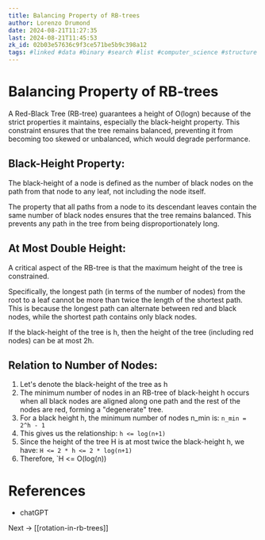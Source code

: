 ```yaml
---
title: Balancing Property of RB-trees
author: Lorenzo Drumond
date: 2024-08-21T11:27:35
last: 2024-08-21T11:45:53
zk_id: 02b03e57636c9f3ce571be5b9c398a12
tags: #linked #data #binary #search #list #computer_science #structure #boot_dev #programming #bst #red_black #memory #unbalanced #tree #balanced
---
```



# Balancing Property of RB-trees

A Red-Black Tree (RB-tree) guarantees a height of O(logn) because of the strict properties it maintains, especially the black-height property. This constraint ensures that the tree remains balanced, preventing it from becoming too skewed or unbalanced, which would degrade performance.

## Black-Height Property:

The black-height of a node is defined as the number of black nodes on the path from that node to any leaf, not including the node itself.

The property that all paths from a node to its descendant leaves contain the same number of black nodes ensures that the tree remains balanced. This prevents any path in the tree from being disproportionately long.

## At Most Double Height:

A critical aspect of the RB-tree is that the maximum height of the tree is constrained.

Specifically, the longest path (in terms of the number of nodes) from the root to a leaf cannot be more than twice the length of the shortest path. This is because the longest path can alternate between red and black nodes, while the shortest path contains only black nodes.

If the black-height of the tree is h, then the height of the tree (including red nodes) can be at most 2h.

## Relation to Number of Nodes:

1. Let's denote the black-height of the tree as h
2. The minimum number of nodes in an RB-tree of black-height h occurs when all black nodes are aligned along one path and the rest of the nodes are red, forming a "degenerate" tree.
3. For a black height h, the minimum number of nodes n_min is: `n_min = 2^h - 1`
4. This gives us the relationship: `h <= log(n+1)`
5. Since the height of the tree H is at most twice the black-height h, we have: `H <= 2 * h <= 2 * log(n+1)`
6. Therefore, `H <= O(log(n))

# References

- chatGPT

Next -> [[rotation-in-rb-trees]]
